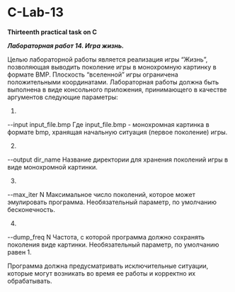 # C-Lab-13
<strong>Thirteenth practical task on C</strong>

<b><i>Лабораторная работ 14. Игра жизнь.</b></i>

Целью лабораторной работы является реализация игры “Жизнь”,
позволяющая выводить поколение игры в монохромную картинку в
формате BMP. Плоскость “вселенной” игры ограничена
положительными координатами. Лабораторная работы должна быть
выполнена в виде консольного приложения, принимающего в качестве
аргументов следующие параметры:

1)
--input input_file.bmp
Где input_file.bmp - монохромная картинка в формате bmp,
хранящая начальную ситуация (первое поколение) игры.

2)
--output dir_name
Название директории для хранения поколений игры в виде
монохромной картинки.

3)
--max_iter N
Максимальное число поколений, которое может эмулировать
программа. Необязательный параметр, по умолчанию бесконечность.

4)
--dump_freq N
Частота, с которой программа должно сохранять поколения виде
картинки. Необязательный параметр, по умолчанию равен 1.

Программа должна предусматривать исключительные ситуации,
которые могут возникать во время ее работы и корректно их
обрабатывать.

